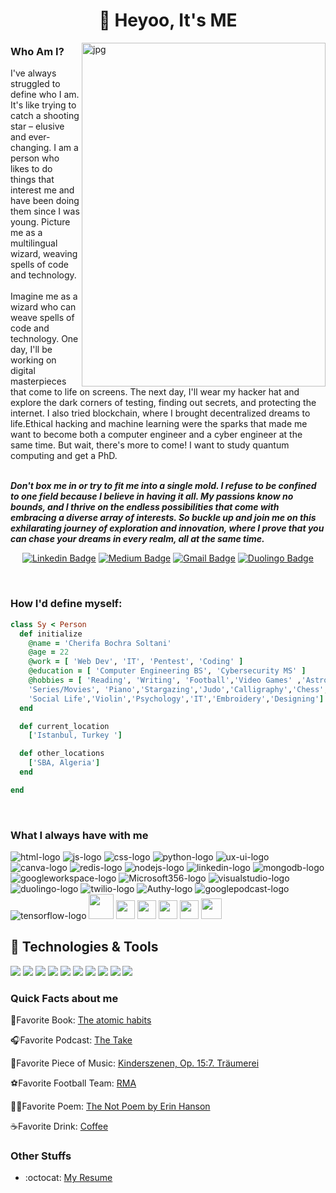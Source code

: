 <h1 align="center">👋 Heyoo,  It's ME </h1>

<p>
  <img align="right" alt="jpg" width="390px" height="550px" src="https://res.cloudinary.com/dnja5xwdg/image/upload/v1689276263/cutegirlcoding-removebg_l4pgpt.png" />
  <h3>Who Am I?</h3>
  I've always struggled to define who I am. It's like trying to catch a shooting star – elusive and ever-changing. I am a person who likes to do things that interest me and have been 
  doing them since I was young. Picture me as a multilingual wizard, weaving spells of code and technology. <br><br>
  Imagine me as a wizard who can weave spells of code and technology. 
  One day, I'll be working on digital masterpieces that come to life on screens. The next day, I'll wear my hacker hat and explore the dark corners of testing, finding out secrets, 
  and protecting the internet. I also tried blockchain, where I brought decentralized dreams to life.Ethical hacking and machine learning were the sparks that made me want to become 
  both a computer engineer and a cyber engineer at the same time. But wait, there's more to come! I want to study quantum computing and get a PhD.<br><br>


_**Don't box me in or try to fit me into a single mold. I refuse to be confined to one field because I believe in having it all. My passions know 
no bounds, and I thrive on the endless possibilities that come with embracing a diverse array of interests. So buckle up and join me on this exhilarating journey of exploration and innovation, where I prove that you can chase your dreams in every realm, all at the same time.**_
</p> 
<div align="center">
  
  [![Linkedin Badge](https://img.shields.io/badge/-Cherifa-blue?style=flat-square&logo=Linkedin&logoColor=white&link=https://www.linkedin.com/in/bochra-soltani/)](https://www.linkedin.com/in/bochra-soltani/)
  [![Medium Badge](https://img.shields.io/badge/-@soltani_bochra-03a57a?style=flat-square&label&logo=Medium&link=https://medium.com/@soltani_bochra/)](https://medium.com/@soltani_bochra)
  [![Gmail Badge](https://img.shields.io/badge/-soltanibochra04@gmail.com-c14438?style=flat-square&logo=Gmail&logoColor=white&link=mailto:soltanibochra04@gmail.com)](mailto:soltanibochra04@gmail.com)
  [![Duolingo Badge](https://img.shields.io/badge/-Cherifa-darkgreen?style=flat-square&label&logo=Duolingo&link=https://www.duolingo.com/profile/cbochras)](https://www.duolingo.com/profile/cbochras)
</div>
<br>

<h3>How I'd define myself:</h3>

 ```ruby
 class Sy < Person
   def initialize
     @name = 'Cherifa Bochra Soltani'
     @age = 22
     @work = [ 'Web Dev', 'IT', 'Pentest', 'Coding' ]
     @education = [ 'Computer Engineering BS', 'Cybersecurity MS' ]
     @hobbies = [ 'Reading', 'Writing', 'Football','Video Games' ,'Astro',
     'Series/Movies', 'Piano','Stargazing','Judo','Calligraphy','Chess',
     'Social Life','Violin','Psychology','IT','Embroidery','Designing']
   end

   def current_location
     ['Istanbul, Turkey ']

   def other_locations
     ['SBA, Algeria']
   end

 end
 ```
 
<br>

### What I always have with me
<p> 
  <img src="https://res.cloudinary.com/nico1711/image/upload/c_scale,h_30/v1598850235/html_1_whl9rj.png" alt="html-logo">
  <img src="https://res.cloudinary.com/nico1711/image/upload/c_scale,h_30/v1598849662/javascript_eniubp.png" alt="js-logo">
  <img src="https://res.cloudinary.com/nico1711/image/upload/c_scale,h_30/v1598849661/css_jtfcoz.png" alt="css-logo">
  <img src="https://res.cloudinary.com/dnja5xwdg/image/upload/c_scale,h_30/v1689185655/python_enbuma.png"
  alt="python-logo">
  <img src="https://res.cloudinary.com/nico1711/image/upload/c_scale,h_30/v1598849657/ux-ui-logo_g1gptz.png" alt="ux-ui-logo">
  <img src="https://res.cloudinary.com/dnja5xwdg/image/upload/c_scale,h_30/v1689186296/canva_qgqvbe.png" alt="canva-logo">
  <img src="https://res.cloudinary.com/nico1711/image/upload/c_scale,h_30/v1598849653/redis_xtyczu.png" alt="redis-logo">
  <img src="https://res.cloudinary.com/nico1711/image/upload/c_scale,h_30/v1598849653/node-js_tkywbk.png" alt="nodejs-logo">
  <img src="https://res.cloudinary.com/nico1711/image/upload/c_scale,h_30/v1598849652/linkedin_obs3m2.png" alt="linkedin-logo">
  <img src="https://res.cloudinary.com/dnja5xwdg/image/upload/c_scale,h_30/v1689186843/mongodb_hdg8nz.png" alt="mongodb-logo">
  <img src="https://res.cloudinary.com/dnja5xwdg/image/upload/c_scale,h_30/v1689190479/googleworkspace_p9g6po.png"
  alt="googleworkspace-logo">
  <img src="https://res.cloudinary.com/dnja5xwdg/image/upload/c_scale,h_30,w_30/v1689190951/M365_dqznvv.png"
  alt="Microsoft356-logo">
  <img src="https://res.cloudinary.com/dnja5xwdg/image/upload/c_scale,h_30/v1689191138/Visualstudio_code_wms4jr.png"
  alt="visualstudio-logo">
  <img src="https://res.cloudinary.com/dnja5xwdg/image/upload/c_scale,h_30/v1689191760/Duolingo_z5udt1.png" alt="duolingo-logo">
  <img src="https://res.cloudinary.com/nico1711/image/upload/c_scale,h_30/v1598849650/twilio_j6qvbk.png" alt="twilio-logo">
  <img src="https://res.cloudinary.com/dnja5xwdg/image/upload/c_scale,h_30/v1689192404/Authy_ijzom0.png" alt="Authy-logo">
  <img src="https://res.cloudinary.com/dnja5xwdg/image/upload/c_scale,h_30/v1689192638/Google_Podcasts_v2wtux.png" alt="googlepodcast-logo">
  <img src="https://res.cloudinary.com/dnja5xwdg/image/upload/c_scale,h_30,w_30/v1689198197/Tensorflow_rz7gir.png" alt="tensorflow-logo">
  <img src = 'https://github.com/MarikIshtar007/MarikIshtar007/blob/master/images/php.svg' width='40'/>
  <img src = 'https://github.com/MarikIshtar007/MarikIshtar007/blob/master/images/sql.svg' width='30'/> 
  <img src='https://github.com/MarikIshtar007/MarikIshtar007/blob/master/images/java.svg' width='30'/> 
  <img src = 'https://github.com/MarikIshtar007/MarikIshtar007/blob/master/images/c-original.svg' width='30'/>
  <img src = 'https://github.com/MarikIshtar007/MarikIshtar007/blob/master/images/cpp.svg' width='30'/>
  <img src = 'https://github.com/MarikIshtar007/MarikIshtar007/blob/master/images/react.svg' width='33'/>



</p>

## 🔧 Technologies & Tools
![](https://img.shields.io/badge/OS-Linux-informational?style=flat&logo=linux&logoColor=white&color=2bbc8a)
![](https://img.shields.io/badge/Editor-Notepad++-informational?style=flat&logo=notepad++&logoColor=white&color=2bbc8a)
![](https://img.shields.io/badge/Code-Python-informational?style=flat&logo=python&logoColor=white&color=2bbc8a)
![](https://img.shields.io/badge/Code-JavaScript-informational?style=flat&logo=javascript&logoColor=white&color=2bbc8a)
![](https://img.shields.io/badge/Code-Vue-informational?style=flat&logo=vue.js&logoColor=white&color=2bbc8a)
![](https://img.shields.io/badge/Shell-Bash-informational?style=flat&logo=gnu-bash&logoColor=white&color=2bbc8a)
![](https://img.shields.io/badge/Tools-Docker-informational?style=flat&logo=docker&logoColor=white&color=2bbc8a)
![](https://img.shields.io/badge/Tools-Kubernetes-informational?style=flat&logo=kubernetes&logoColor=white&color=2bbc8a)
![](https://img.shields.io/badge/Tools-Red_Hat_OpenShift-informational?style=flat&logo=red-hat-open-shift&logoColor=white&color=2bbc8a)
![](https://img.shields.io/badge/Cloud-Digital_Ocean-informational?style=flat&logo=digitalocean&logoColor=white&color=2bbc8a)


### Quick Facts about me
📔Favorite Book: [The atomic habits](https://1drv.ms/b/s!At4YNRNPWWRV-UP0_FRFYkYdiUP3?e=ekGApI)

🎧Favorite Podcast: [The Take](https://www.aljazeera.com/audio/podcasts/the-take)

🎼Favorite Piece of Music: [Kinderszenen, Op. 15:7. Träumerei](https://open.spotify.com/track/7rrDSYbroZhV6aKkbYxiuG?si=ce7e584e6578407c)

⚽Favorite Football Team: [RMA](https://www.realmadrid.com/en)

✋🏻Favorite Poem: [The Not Poem by Erin Hanson](https://lifeism.co/the-poetry-of-self-acceptance-the-not-poem-by-erin-hanson#the-not-poem-by-erin-hansonhttps://lifeism.co/the-poetry-of-self-acceptance-the-not-poem-by-erin-hanson#the-not-poem-by-erin-hanson)

☕Favorite Drink: [Coffee](https://www.buymeacoffee.com/cherifaBS)

### Other Stuffs
  - :octocat: [My Resume](https://1drv.ms/b/s!At4YNRNPWWRV-05A-6WQ1SiIKIvg?e=2ZjfrN)


